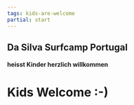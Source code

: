 ```yaml
---
tags: kids-are-welcome
partial: start
---
```


## Da Silva Surfcamp Portugal

#### heisst Kinder herzlich willkommen

# Kids Welcome :-)